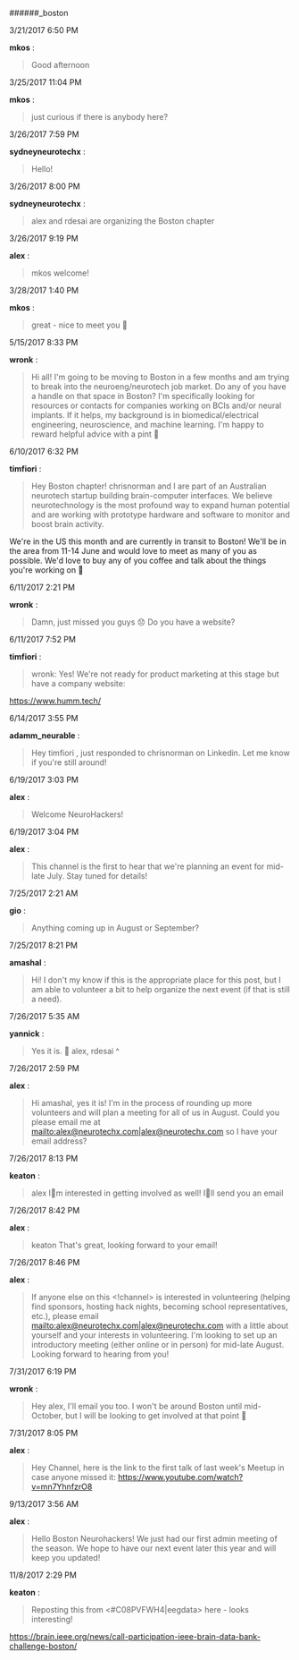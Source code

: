 ######_boston

3/21/2017 6:50 PM

 **mkos** :

 >Good afternoon

3/25/2017 11:04 PM

 **mkos** :

 >just curious if there is anybody here?

3/26/2017 7:59 PM

 **sydneyneurotechx** :

 >Hello!

3/26/2017 8:00 PM

 **sydneyneurotechx** :

 >alex and rdesai are organizing the Boston chapter

3/26/2017 9:19 PM

 **alex** :

 >mkos welcome!

3/28/2017 1:40 PM

 **mkos** :

 >great - nice to meet you :slightly_smiling_face:

5/15/2017 8:33 PM

 **wronk** :

 >Hi all! I'm going to be moving to Boston in a few months and am trying to break into the neuroeng/neurotech job market. Do any of you have a handle on that space in Boston? I'm specifically looking for resources or contacts for companies working on BCIs and/or neural implants. If it helps, my background is in biomedical/electrical engineering, neuroscience, and machine learning. I'm happy to reward helpful advice with a pint :slightly_smiling_face:

6/10/2017 6:32 PM

 **timfiori** :

 >Hey Boston chapter! chrisnorman and I are part of an Australian neurotech startup building brain-computer interfaces. We believe neurotechnology is the most profound way to expand human potential and are working with prototype hardware and software to monitor and boost brain activity.

> 


> 
We're in the US this month and are currently in transit to Boston! We'll be in the area from 11-14 June and would love to meet as many of you as possible. We'd love to buy any of you coffee and talk about the things you're working on :slightly_smiling_face:

6/11/2017 2:21 PM

 **wronk** :

 >Damn, just missed you guys :disappointed: Do you have a website?

6/11/2017 7:52 PM

 **timfiori** :

 >wronk: Yes! We're not ready for product marketing at this stage but have a company website:

> 
<https://www.humm.tech/>

6/14/2017 3:55 PM

 **adamm_neurable** :

 >Hey timfiori , just responded to chrisnorman on Linkedin. Let me know if you're still around!

6/19/2017 3:03 PM

 **alex** :

 >Welcome NeuroHackers!

6/19/2017 3:04 PM

 **alex** :

 >This channel is the first to hear that we're planning an event for mid-late July. Stay tuned for details!

7/25/2017 2:21 AM

 **gio** :

 >Anything coming up in August or September?

7/25/2017 8:21 PM

 **amashal** :

 >Hi! I don't my know if this is the appropriate place for this post, but I am able to volunteer a bit to help organize the next event (if that is still a need). 

7/26/2017 5:35 AM

 **yannick** :

 >Yes it is. :slightly_smiling_face: alex, rdesai ^

7/26/2017 2:59 PM

 **alex** :

 >Hi amashal, yes it is! I'm in the process of rounding up more volunteers and will plan a meeting for all of us in August. Could you please email me at <mailto:alex@neurotechx.com|alex@neurotechx.com> so I have your email address?

7/26/2017 8:13 PM

 **keaton** :

 >alex Im interested in getting involved as well! Ill send you an email

7/26/2017 8:42 PM

 **alex** :

 >keaton That's great, looking forward to your email!

7/26/2017 8:46 PM

 **alex** :

 >If anyone else on this <!channel> is interested in volunteering (helping find sponsors, hosting hack nights, becoming school representatives, etc.), please email <mailto:alex@neurotechx.com|alex@neurotechx.com> with a little about yourself and your interests in volunteering. I'm looking to set up an introductory meeting (either online or in person) for mid-late August. Looking forward to hearing from you!

7/31/2017 6:19 PM

 **wronk** :

 >Hey alex, I'll email you too. I won't be around Boston until mid-October, but I will be looking to get involved at that point :slightly_smiling_face:

7/31/2017 8:05 PM

 **alex** :

 >Hey Channel, here is the link to the first talk of last week's Meetup in case anyone missed it: <https://www.youtube.com/watch?v=mn7YhnfzrO8>

9/13/2017 3:56 AM

 **alex** :

 >Hello Boston Neurohackers! We just had  our first admin meeting of the season. We hope to have our next event later this year and will keep you updated!

11/8/2017 2:29 PM

 **keaton** :

 >Reposting this from <#C08PVFWH4|eegdata> here - looks interesting!

> 
<https://brain.ieee.org/news/call-participation-ieee-brain-data-bank-challenge-boston/>

